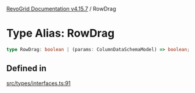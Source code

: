 [RevoGrid Documentation v4.15.7](README.md) / RowDrag

# Type Alias: RowDrag

```ts
type RowDrag: boolean | (params: ColumnDataSchemaModel) => boolean;
```

## Defined in

[src/types/interfaces.ts:91](https://github.com/revolist/revogrid/blob/4b66617ba213e84ecc08d523780ce49415de163a/src/types/interfaces.ts#L91)
